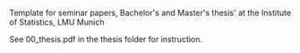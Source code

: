 Template for seminar papers, Bachelor's and Master's thesis' at the Institute of Statistics, LMU Munich

See 00_thesis.pdf in the thesis folder for instruction. 
